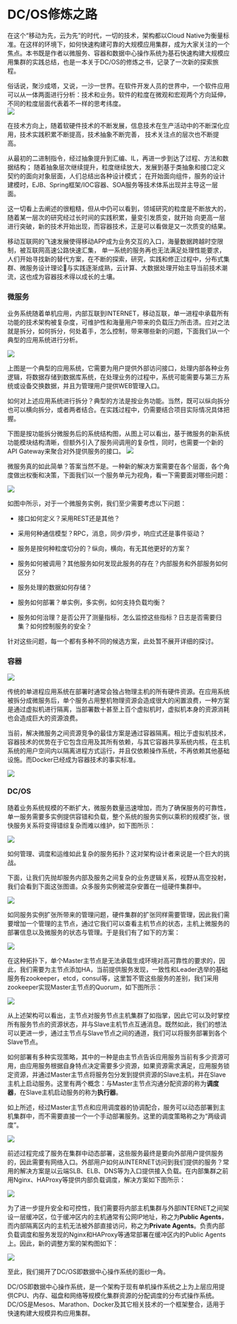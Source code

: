 # DC/OS修炼之路

在这个“移动为先，云为先”的时代，一切的技术，架构都以Cloud Native为衡量标准。在这样的环境下，如何快速构建可靠的大规模应用集群，成为大家关注的一个焦点。本书既是作者以微服务、容器和数据中心操作系统为基石快速构建大规模应用集群的实践总结，也是一本关于DC/OS的修炼之书，记录了一次新的探索旅程。

俗话说，聚沙成塔，又说，一沙一世界。在软件开发人员的世界中，一个软件应用可以从一体两面进行分析：技术和业务。软件的粒度在微观和宏观两个方向延伸，不同的粒度层面代表着不一样的思考纬度。  
![](/assets/docker_soft_granularity.png)

在技术方向上，随着软硬件技术的不断发展，信息技术在生产活动中的不断深化应用，技术实践积累不断提高，技术抽象不断完善， 技术关注点的层次也不断提高。

从最初的二进制指令，经过抽象提升到汇编、IL，再进一步到达了过程、方法和数据结构； 随着抽象层次继续提升，粒度继续放大，发展到基于类抽象和接口定义契约的面向对象层面，人们总结出各种设计模式； 在开始面向组件，服务的设计建模时，EJB、Spring框架/IOC容器、SOA服务等技术体系出现并主导这一层面。

这一切看上去阐述的很粗糙，但从中仍可以看到，领域研究的粒度是不断放大的，随着某一层次的研究经过长时间的实践积累，量变引发质变，就开始 向更高一层进行突破，新的技术开始出现，而容器技术，正是可以看做是又一次质变的结果。

移动互联网的飞速发展使得移动APP成为业务交互的入口，海量数据跨越时空限制，被互联网高速公路快速汇集， 单一系统的服务再也无法满足处理性能要求，人们开始寻找新的替代方案，在不断的探索，研究，实践和修正过程中，分布式集群、微服务设计理论与实践逐渐成熟，云计算、大数据处理开始主导当前技术潮流，这也成为容器技术得以成长的土壤。

### 微服务

业务系统随着单机应用，内部互联到INTERNET，移动互联，单一进程中承载所有功能的技术架构被复杂度，可维护性和海量用户带来的负载压力所击溃。应对之法就是拆分，如何拆分，何处着手，怎么控制，带来哪些新的问题，下面我们从一个典型的应用系统进行分析。

![](/assets/microservice_app_overview.png)

上图是一个典型的应用系统，它需要为用户提供外部访问接口，处理内部各种业务逻辑，将数据存储到数据库系统，在处理业务的过程中，系统可能需要与第三方系统或设备交换数据，并且为管理用户提供WEB管理入口。

如何对上述应用系统进行拆分？典型的方法是按业务功能。当然，既可以纵向拆分也可以横向拆分，或者两者结合。在实践过程中，仍需要结合项目实际情况具体把握。

下图是按功能拆分微服务后的系统结构图，从图上可以看出，基于微服务的新系统功能模块结构清晰，但额外引入了服务间调用的复杂性，同时，也需要一个新的API Gateway来聚合对外提供服务的接口。
![](/assets/microservice_ms_overview.png)

微服务真的如此简单？答案当然不是。一种新的解决方案需要在各个层面，各个角度做出权衡和决策，下面我们以一个服务单元为视角，看一下需要面对哪些问题：

![](/assets/microservice_service_unit.png)

如图中所示，对于一个微服务实例，我们至少需要考虑以下问题：

* 接口如何定义？采用REST还是其他？

* 采用何种通信模型？RPC，消息，同步/异步，响应式还是事件驱动？

* 服务是按何种粒度切分的？纵向，横向，有无其他更好的方案？

* 服务如何被调用？其他服务如何发现此服务的存在？内部服务和外部服务如何区分？

* 服务处理的数据如何存储？

* 服务如何部署？单实例，多实例，如何支持负载均衡？

* 服务如何治理？是否公开了测量指标，怎么监控这些指标？日志是否需要归集？如何控制服务的安全？

针对这些问题，每一个都有多种不同的候选方案，此处暂不展开详细的探讨。

### 容器

![](/assets/ms-docker-1.png)

传统的单进程应用系统在部署时通常会独占物理主机的所有硬件资源。在应用系统被拆分成微服务后，单个服务占用整机物理资源会造成很大的闲置浪费，一种方案是通过虚拟机进行隔离，当部署数十甚至上百个虚拟机时，虚拟机本身的资源消耗也会造成巨大的资源浪费。

当前，解决微服务之间资源竞争的最佳方案是通过容器隔离。相比于虚拟机技术，容器技术的优势在于它包含应用及其所有依赖，与其它容器共享系统内核，在主机系统的用户空间内以隔离进程方式运行，并且仅依赖操作系统，不再依赖其他基础设施。而Docker已经成为容器技术的事实标准。

![](/assets/microservice_resource_docker.png)

### DC/OS

随着业务系统规模的不断扩大，微服务数量迅速增加，而为了确保服务的可靠性，单一服务需要多实例提供容错和负载，整个系统的服务实例以乘积的规模扩张，很快服务关系将变得错综复杂而难以维护，如下图所示：

![](/assets/microservice_overlay.png)

如何管理、调度和运维如此复杂的服务拓扑？这对架构设计者来说是一个巨大的挑战。

下面，让我们先抛却服务内部及服务之间复杂的业务逻辑关系，视野从高空投射，我们会看到下面这张图谱。众多服务实例被混杂安置在一组硬件集群中。

![](/assets/ms-cluster-4.png)

如同服务实例扩张所带来的管理问题，硬件集群的扩张同样需要管理，因此我们需要增加一个管理的主节点，通过它我们可以查看主机节点的状态，主机上微服务的部署信息以及微服务的状态与管理。于是我们有了如下的方案：

![](/assets/ms-cluster-5-1.png)

在这种拓扑下，单个Master主节点是无法承载生成环境对高可靠性的要求的，因此，我们需要为主节点添加HA，当前提供服务发现，一致性和Leader选举的基础服务有zookeeper，etcd，consul等，这里暂不管这些服务的差别，我们采用zookeeper实现Master主节点的Quorum，如下图所示：

![](/assets/ms-cluster-6-1.png)

从上述架构可以看出，主节点对服务节点主机集群了如指掌，因此它可以及时掌控所有服务节点的资源状态，并与Slave主机节点互通消息。既然如此，我们的想法可以更进一步，通过主节点与Slave节点之间的通道，我们可以将服务部署到各个Slave节点。

如何部署有多种实现策略，其中的一种是由主节点告诉应用服务当前有多少资源可用，由应用服务根据自身特点决定需要多少资源，如果资源需求满足，应用服务锁定资源，并通过Master主节点将服务包分发到提供资源的Slave主机，并在Slave主机上启动服务。这里有两个概念：与Master主节点沟通分配资源的称为**调度器**，在Slave主机启动服务的称为**执行器**。

如上所述，经过Master主节点和应用调度器的协调配合，服务可以动态部署到主机集群中，而不需要直接一个一个手动部署服务。这里的调度策略称之为“两级调度”。

![](/assets/ms-cluster-7-1.png)

前述过程完成了服务在集群中动态部署，这些服务最终是要向外部用户提供服务的，因此需要有网络入口。外部用户如何从INTERNET访问到我们提供的服务？常用的解决方案是以云端SLB、ELB、DNS等为入口提供接入负载。在内部集群之前用Nginx、HAProxy等提供内部负载调度，解决方案如下图所示：

![](/assets/ms-cluster-8-1.png)

为了进一步提升安全和可控性，我们需要将内部主机集群与外部INTERNET之间架设一层缓冲区，位于缓冲区内的主机通常有公网IP地址，称之为**Public Agents**，而内部隔离区内的主机无法被外部直接访问，称之为**Private Agents**。负责内部负载调度和服务发现的Nginx和HAProxy等通常部署在缓冲区内的Public Agents上。因此，新的调整方案的架构图如下：

![](/assets/ms-cluster-9-1.png)

至此，我们揭开了DC/OS即数据中心操作系统的面纱一角。

DC/OS即数据中心操作系统，是一个架构于现有单机操作系统之上为上层应用提供CPU、内存、磁盘和网络等规模化集群资源的分配调度的分布式操作系统。DC/OS是Mesos、Marathon、Docker及其它相关技术的一个框架整合，适用于快速构建大规模异构应用集群。